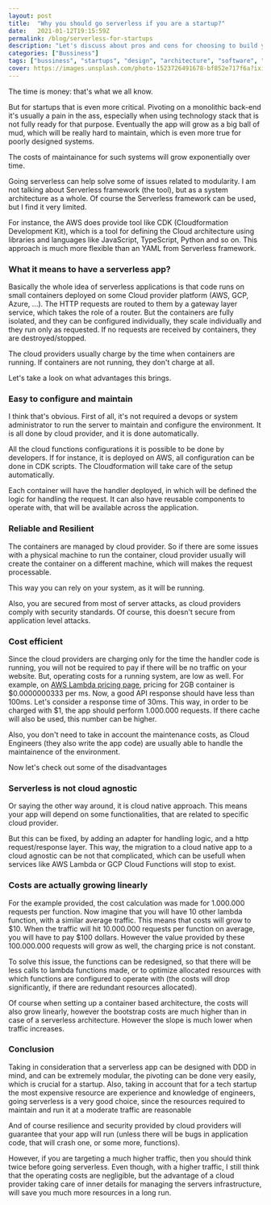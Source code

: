 ```yaml
---
layout: post
title:  "Why you should go serverless if you are a startup?"
date:   2021-01-12T19:15:59Z
permalink: /blog/serverless-for-startups
description: "Let's discuss about pros and cons for choosing to build your bussiness systems using a Serverless architecture provided by the major Cloud Platforms"
categories: ["Bussiness"]
tags: ["bussiness", "startups", "design", "architecture", "software", "programming"]
cover: https://images.unsplash.com/photo-1523726491678-bf852e717f6a?ixid=MXwxMjA3fDB8MHxwaG90by1wYWdlfHx8fGVufDB8fHw%3D&ixlib=rb-1.2.1&auto=format&fit=crop&w=1350&q=80
---
```



The time is money: that's what we all know. 

But for startups that is even more critical. Pivoting on a monolithic back-end it's usually a pain in the ass, especially when using technology stack that is not fully ready for that purpose. Eventually the app will grow as a big ball of mud, which will  be really hard to maintain, which is even more true for poorly designed systems.

The costs of maintainance for such systems will grow exponentially over time.

Going serverless can help solve some of issues related to modularity. I am not talking about Serverless framework (the tool), but as a system architecture as a whole. Of course the Serverless framework can be used, but I find it very limited. 

For instance, the AWS does provide tool like CDK (Cloudformation Development Kit), which is a tool for defining the Cloud architecture using libraries and languages like JavaScript, TypeScript, Python and so on. This approach is much more flexible than an YAML from Serverless framework.

### What it means to have a serverless app?

Basically the whole idea of serverless applications is that code runs on small containers deployed on some Cloud provider platform (AWS, GCP, Azure, ...). The HTTP requests are routed to them by a gateway layer service, which takes the role of a router. But the containers are fully isolated, and they can be configured individually, they scale individually and they run only as requested. If no requests are received by containers, they are destroyed/stopped.

The cloud providers usually charge by the time when containers are running. If containers are not running, they don't charge at all.

Let's take a look on what advantages this brings.

### Easy to configure and maintain

I think that's obvious. First of all, it's not required a devops or system administrator to run the server to maintain and configure the environment. It is all done by cloud provider, and it is done automatically. 

All the cloud functions configurations it is possible to be done by developers. If for instance, it is deployed on AWS, all configuration can be done in CDK scripts. The Cloudformation will take care of the setup automatically.

Each container will have the handler deployed, in which will be defined the logic for handling the request. It can also have reusable components to operate with, that will be available across the application.

### Reliable and Resilient

The containers are managed by cloud provider. So if there are some issues with a physical machine to run the container, cloud provider usually will create the container on a different machine, which will makes the request processable.

This way you can rely on your system, as it will be running.

Also, you are secured from most of server attacks, as cloud providers comply with security standards. Of course, this doesn't secure from application level attacks.

### Cost efficient

Since the cloud providers are charging only for the time the handler code is running, you will not be required to pay if there will be no traffic on your website. But, operating costs for a running system, are low as well. For example, on [AWS Lambda pricing page](https://aws.amazon.com/lambda/pricing/), pricing for 2GB container is $0.0000000333 per ms. Now, a good API response should have less than 100ms. Let's consider a response time of 30ms. This way, in order to be charged with \$1, the app should perform 1.000.000 requests. If there cache will also be used, this number can be higher.

Also, you don't need to take in account the maintenance costs, as Cloud Engineers (they also write the app code) are usually able to handle the maintainence of the environment.

Now let's check out some of the disadvantages

### Serverless is not cloud agnostic

Or saying the other way around, it is cloud native approach. This means your app will depend on some functionalities, that are related to specific cloud provider.

But this can be fixed, by adding an adapter for handling logic, and a http request/response layer. This way, the migration to a cloud native app to a cloud agnostic can be not that complicated, which can be usefull when services like AWS Lambda or GCP Cloud Functions will stop to exist.

### Costs are actually growing linearly

For the example provided, the cost calculation was made for 1.000.000 requests per function. Now imagine that you will have 10 other lambda function, with a similar average traffic. This means that costs will grow to $10. When the traffic will hit 10.000.000 requests per function on average, you will have to pay \$100 dollars. However the value provided by these 100.000.000 requests will grow as well, the charging price is not constant.

To solve this issue, the functions can be redesigned, so that there will be less calls to lambda functions made, or to optimize allocated resources with which functions are configured to operate with (the costs will drop significantly, if there are redundant resources allocated).

Of course when setting up a container based architecture, the costs will also grow linearly, however the bootstrap costs are much higher than in case of a serverless architecture. However the slope is much lower when traffic increases.





### Conclusion

Taking in consideration that a serverless app can be designed with DDD in mind, and can be extremely modular, the pivoting can be done very easily, which is crucial for a startup. Also, taking in account that for a tech startup the most expensive resource are experience and knowledge of engineers, going serverless is a very good choice, since the resources required to maintain and run it at a moderate traffic are reasonable

And of course resilience and security provided by cloud providers will guarantee that your app will run (unless there will be bugs in application code, that will crash one, or some more, functions).

However, if you are targeting a much higher traffic, then you should think twice before going serverless. Even though, with a higher traffic, I still think that the operating costs are negligible, but the advantage of a cloud provider taking care of inner details for managing the servers infrastructure, will save you much more resources in a long run.